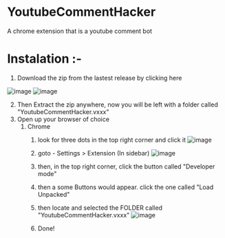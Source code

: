 # YoutubeCommentHacker
A chrome extension that is a youtube comment bot

# Instalation :- 

1. Download the zip from the lastest release by clicking here

![image](https://github.com/GDM-Music/YoutubeCommentHacker/assets/95571677/de7b7a12-540a-4e28-8953-eb491faa2f90)
![image](https://github.com/GDM-Music/YoutubeCommentHacker/assets/95571677/5d4171e1-7d3d-4a68-ade4-03117b6893ca)

2. Then Extract the zip anywhere, now you will be left with a folder called  "YoutubeCommentHacker.vxxx"
3. Open up your browser of choice
	1. Chrome
		1. look for three dots in the top right corner and click it
![image](https://github.com/GDM-Music/YoutubeCommentHacker/assets/95571677/b1b0e6a2-af7b-4d39-87bd-f41e40b152c5)
		2. goto - Settings > Extension (In sidebar) 
![image](https://github.com/GDM-Music/YoutubeCommentHacker/assets/95571677/ada52198-d1b6-4df9-8314-7d5f2ebaa4fe)
		3. then, in the top right corner, click the button called "Developer mode"
		4. then a some Buttons would appear. click the one called "Load Unpacked" 
		5. then locate and selected the FOLDER called "YoutubeCommentHacker.vxxx"
![image](https://github.com/GDM-Music/YoutubeCommentHacker/assets/95571677/d9f70f05-3abc-4645-a1f9-1df644014d3a)

		6. Done!



